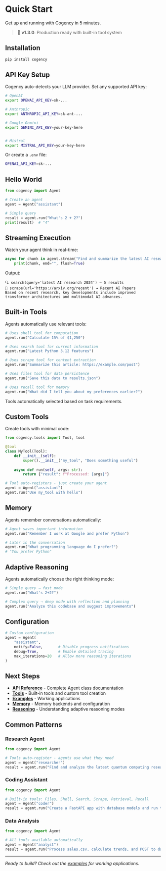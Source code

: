 # Quick Start

Get up and running with Cogency in 5 minutes.

> 🎯 **v1.3.0**: Production ready with built-in tool system

## Installation

```bash
pip install cogency
```

## API Key Setup

Cogency auto-detects your LLM provider. Set any supported API key:

```bash
# OpenAI
export OPENAI_API_KEY=sk-...

# Anthropic  
export ANTHROPIC_API_KEY=sk-ant-...

# Google Gemini
export GEMINI_API_KEY=your-key-here


# Mistral
export MISTRAL_API_KEY=your-key-here
```

Or create a `.env` file:
```bash
OPENAI_API_KEY=sk-...
```

## Hello World

```python
from cogency import Agent

# Create an agent
agent = Agent("assistant")

# Simple query
result = agent.run("What's 2 + 2?")
print(result)  # "4"
```

## Streaming Execution

Watch your agent think in real-time:

```python
async for chunk in agent.stream("Find and summarize the latest AI research"):
    print(chunk, end="", flush=True)
```

Output:
```
🔍 search(query='latest AI research 2024') → 5 results
📖 scrape(url='https://arxiv.org/recent') → Recent AI Papers
Based on recent research, key developments include improved transformer architectures and multimodal AI advances.
```

## Built-in Tools

Agents automatically use relevant tools:

```python
# Uses shell tool for computation
agent.run("Calculate 15% of $1,250")

# Uses search tool for current information
agent.run("Latest Python 3.12 features")

# Uses scrape tool for content extraction
agent.run("Summarize this article: https://example.com/post")

# Uses files tool for data persistence
agent.run("Save this data to results.json")

# Uses recall tool for memory
agent.run("What did I tell you about my preferences earlier?")
```

Tools automatically selected based on task requirements.

## Custom Tools

Create tools with minimal code:

```python
from cogency.tools import Tool, tool

@tool
class MyTool(Tool):
    def __init__(self):
        super().__init__("my_tool", "Does something useful")
    
    async def run(self, args: str):
        return {"result": f"Processed: {args}"}

# Tool auto-registers - just create your agent
agent = Agent("assistant")
agent.run("Use my_tool with hello")
```

## Memory

Agents remember conversations automatically:

```python
# Agent saves important information
agent.run("Remember I work at Google and prefer Python")

# Later in the conversation
agent.run("What programming language do I prefer?")
# "You prefer Python"
```

## Adaptive Reasoning

Agents automatically choose the right thinking mode:

```python
# Simple query → fast mode
agent.run("What's 2+2?")

# Complex query → deep mode with reflection and planning
agent.run("Analyze this codebase and suggest improvements")
```

## Configuration

```python
# Custom configuration
agent = Agent(
    "assistant",
    notify=False,       # Disable progress notifications
    debug=True,         # Enable detailed tracing
    max_iterations=20   # Allow more reasoning iterations
)
```

## Next Steps

- **[API Reference](api.md)** - Complete Agent class documentation
- **[Tools](tools.md)** - Built-in tools and custom tool creation  
- **[Examples](../examples/)** - Working applications
- **[Memory](memory.md)** - Memory backends and configuration
- **[Reasoning](reasoning.md)** - Understanding adaptive reasoning modes

## Common Patterns

### Research Agent
```python
from cogency import Agent

# Tools auto-register - agents use what they need
agent = Agent("researcher")
result = agent.run("Find and analyze the latest quantum computing research papers")
```

### Coding Assistant
```python
from cogency import Agent

# Built-in tools: Files, Shell, Search, Scrape, Retrieval, Recall
agent = Agent("coder")
result = agent.run("Create a FastAPI app with database models and run tests")
```

### Data Analysis
```python
from cogency import Agent

# All tools available automatically
agent = Agent("analyst")
result = agent.run("Process sales.csv, calculate trends, and POST to dashboard API")
```

---

*Ready to build? Check out the [examples](../examples/) for working applications.*